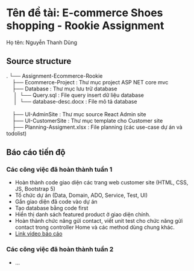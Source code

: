 # Tên đề tài: E-commerce Shoes shopping - Rookie Assignment
Họ tên: Nguyễn Thanh Dũng

## Source structure
.
└── Assignment-Ecommerce-Rookie <br>
&nbsp;&nbsp;&nbsp;&nbsp;├── Ecommerce-Project       : Thư mục project ASP NET core mvc <br>
&nbsp;&nbsp;&nbsp;&nbsp;├── Database                :	Thư mục lưu trữ database   <br>
&nbsp;&nbsp;&nbsp;&nbsp;&nbsp;│ &nbsp;└── Query.sql           : File query insert dữ liệu database <br>	
&nbsp;&nbsp;&nbsp;&nbsp;&nbsp;│ &nbsp;└── database-desc.docx  : File mô tả database		  <br>  
&nbsp;&nbsp;&nbsp;&nbsp;├── UI-AdminSite            : Thư mục source React Admin site    <br>
&nbsp;&nbsp;&nbsp;&nbsp;├── UI-CustomerSite         : Thư mục template cho Customer site   <br>
&nbsp;&nbsp;&nbsp;&nbsp;├── Planning-Assigment.xlsx : File planning (các use-case dự án và todolist)  


## Báo cáo tiến độ
### Các công việc đã hoàn thành tuần 1
-   Hoàn thành code giao diện các trang web customer site (HTML, CSS, JS, Bootstrap 5)
-   Tổ chức dự án (Data, Domain, ADO, Service, Test, UI)
-   Gắn giao diện đã code vào dự án
-   Tạo database bằng code first
-   Hiển thị danh sách featured product ở giao diện chính.
-   Hoàn thành chức năng gửi contact, viết unit test cho chức năng gửi contact trong controller Home và các method dùng chung khác.
-   [Link video báo cáo](https://drive.google.com/file/d/1cfAIukiLZ9YRDP_9ZwkcsvacRjjAJV-r/view?usp=sharing)


### Các công việc đã hoàn thành tuần 2
-   ...
